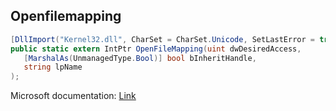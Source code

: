 ## Openfilemapping

```csharp
[DllImport("Kernel32.dll", CharSet = CharSet.Unicode, SetLastError = true)][return: MarshalAs(UnmanagedType.SysInt)]
public static extern IntPtr OpenFileMapping(uint dwDesiredAccess,
   [MarshalAs(UnmanagedType.Bool)] bool bInheritHandle,
   string lpName
);
```

Microsoft documentation: [Link](https://docs.microsoft.com/en-us/windows/win32/api/memoryapi/nf-memoryapi-openfilemappingw)
